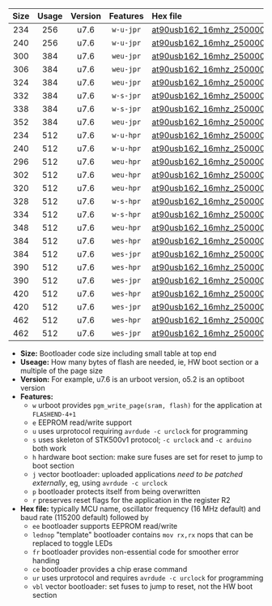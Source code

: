 |Size|Usage|Version|Features|Hex file|
|:-:|:-:|:-:|:-:|:--|
|234|256|u7.6|`w-u-jpr`|[at90usb162_16mhz_250000bps_ur_vbl.hex](https://raw.githubusercontent.com/stefanrueger/urboot/main/at90usb162_16mhz_250000bps_ur_vbl.hex)|
|240|256|u7.6|`w-u-jpr`|[at90usb162_16mhz_250000bps_lednop_ur_vbl.hex](https://raw.githubusercontent.com/stefanrueger/urboot/main/at90usb162_16mhz_250000bps_lednop_ur_vbl.hex)|
|300|384|u7.6|`weu-jpr`|[at90usb162_16mhz_250000bps_ee_ur_vbl.hex](https://raw.githubusercontent.com/stefanrueger/urboot/main/at90usb162_16mhz_250000bps_ee_ur_vbl.hex)|
|306|384|u7.6|`weu-jpr`|[at90usb162_16mhz_250000bps_ee_lednop_ur_vbl.hex](https://raw.githubusercontent.com/stefanrueger/urboot/main/at90usb162_16mhz_250000bps_ee_lednop_ur_vbl.hex)|
|324|384|u7.6|`weu-jpr`|[at90usb162_16mhz_250000bps_ee_lednop_fr_ur_vbl.hex](https://raw.githubusercontent.com/stefanrueger/urboot/main/at90usb162_16mhz_250000bps_ee_lednop_fr_ur_vbl.hex)|
|332|384|u7.6|`w-s-jpr`|[at90usb162_16mhz_250000bps_vbl.hex](https://raw.githubusercontent.com/stefanrueger/urboot/main/at90usb162_16mhz_250000bps_vbl.hex)|
|338|384|u7.6|`w-s-jpr`|[at90usb162_16mhz_250000bps_lednop_vbl.hex](https://raw.githubusercontent.com/stefanrueger/urboot/main/at90usb162_16mhz_250000bps_lednop_vbl.hex)|
|352|384|u7.6|`weu-jpr`|[at90usb162_16mhz_250000bps_ee_lednop_fr_ce_ur_vbl.hex](https://raw.githubusercontent.com/stefanrueger/urboot/main/at90usb162_16mhz_250000bps_ee_lednop_fr_ce_ur_vbl.hex)|
|234|512|u7.6|`w-u-hpr`|[at90usb162_16mhz_250000bps_ur.hex](https://raw.githubusercontent.com/stefanrueger/urboot/main/at90usb162_16mhz_250000bps_ur.hex)|
|240|512|u7.6|`w-u-hpr`|[at90usb162_16mhz_250000bps_lednop_ur.hex](https://raw.githubusercontent.com/stefanrueger/urboot/main/at90usb162_16mhz_250000bps_lednop_ur.hex)|
|296|512|u7.6|`weu-hpr`|[at90usb162_16mhz_250000bps_ee_ur.hex](https://raw.githubusercontent.com/stefanrueger/urboot/main/at90usb162_16mhz_250000bps_ee_ur.hex)|
|302|512|u7.6|`weu-hpr`|[at90usb162_16mhz_250000bps_ee_lednop_ur.hex](https://raw.githubusercontent.com/stefanrueger/urboot/main/at90usb162_16mhz_250000bps_ee_lednop_ur.hex)|
|320|512|u7.6|`weu-hpr`|[at90usb162_16mhz_250000bps_ee_lednop_fr_ur.hex](https://raw.githubusercontent.com/stefanrueger/urboot/main/at90usb162_16mhz_250000bps_ee_lednop_fr_ur.hex)|
|328|512|u7.6|`w-s-hpr`|[at90usb162_16mhz_250000bps.hex](https://raw.githubusercontent.com/stefanrueger/urboot/main/at90usb162_16mhz_250000bps.hex)|
|334|512|u7.6|`w-s-hpr`|[at90usb162_16mhz_250000bps_lednop.hex](https://raw.githubusercontent.com/stefanrueger/urboot/main/at90usb162_16mhz_250000bps_lednop.hex)|
|348|512|u7.6|`weu-hpr`|[at90usb162_16mhz_250000bps_ee_lednop_fr_ce_ur.hex](https://raw.githubusercontent.com/stefanrueger/urboot/main/at90usb162_16mhz_250000bps_ee_lednop_fr_ce_ur.hex)|
|384|512|u7.6|`wes-hpr`|[at90usb162_16mhz_250000bps_ee.hex](https://raw.githubusercontent.com/stefanrueger/urboot/main/at90usb162_16mhz_250000bps_ee.hex)|
|384|512|u7.6|`wes-jpr`|[at90usb162_16mhz_250000bps_ee_vbl.hex](https://raw.githubusercontent.com/stefanrueger/urboot/main/at90usb162_16mhz_250000bps_ee_vbl.hex)|
|390|512|u7.6|`wes-hpr`|[at90usb162_16mhz_250000bps_ee_lednop.hex](https://raw.githubusercontent.com/stefanrueger/urboot/main/at90usb162_16mhz_250000bps_ee_lednop.hex)|
|390|512|u7.6|`wes-jpr`|[at90usb162_16mhz_250000bps_ee_lednop_vbl.hex](https://raw.githubusercontent.com/stefanrueger/urboot/main/at90usb162_16mhz_250000bps_ee_lednop_vbl.hex)|
|420|512|u7.6|`wes-hpr`|[at90usb162_16mhz_250000bps_ee_lednop_fr.hex](https://raw.githubusercontent.com/stefanrueger/urboot/main/at90usb162_16mhz_250000bps_ee_lednop_fr.hex)|
|420|512|u7.6|`wes-jpr`|[at90usb162_16mhz_250000bps_ee_lednop_fr_vbl.hex](https://raw.githubusercontent.com/stefanrueger/urboot/main/at90usb162_16mhz_250000bps_ee_lednop_fr_vbl.hex)|
|462|512|u7.6|`wes-hpr`|[at90usb162_16mhz_250000bps_ee_lednop_fr_ce.hex](https://raw.githubusercontent.com/stefanrueger/urboot/main/at90usb162_16mhz_250000bps_ee_lednop_fr_ce.hex)|
|462|512|u7.6|`wes-jpr`|[at90usb162_16mhz_250000bps_ee_lednop_fr_ce_vbl.hex](https://raw.githubusercontent.com/stefanrueger/urboot/main/at90usb162_16mhz_250000bps_ee_lednop_fr_ce_vbl.hex)|

- **Size:** Bootloader code size including small table at top end
- **Useage:** How many bytes of flash are needed, ie, HW boot section or a multiple of the page size
- **Version:** For example, u7.6 is an urboot version, o5.2 is an optiboot version
- **Features:**
  + `w` urboot provides `pgm_write_page(sram, flash)` for the application at `FLASHEND-4+1`
  + `e` EEPROM read/write support
  + `u` uses urprotocol requiring `avrdude -c urclock` for programming
  + `s` uses skeleton of STK500v1 protocol; `-c urclock` and `-c arduino` both work
  + `h` hardware boot section: make sure fuses are set for reset to jump to boot section
  + `j` vector bootloader: uploaded applications *need to be patched externally*, eg, using `avrdude -c urclock`
  + `p` bootloader protects itself from being overwritten
  + `r` preserves reset flags for the application in the register R2
- **Hex file:** typically MCU name, oscillator frequency (16 MHz default) and baud rate (115200 default) followed by
  + `ee` bootloader supports EEPROM read/write
  + `lednop` "template" bootloader contains `mov rx,rx` nops that can be replaced to toggle LEDs
  + `fr` bootloader provides non-essential code for smoother error handing
  + `ce` bootloader provides a chip erase command
  + `ur` uses urprotocol and requires `avrdude -c urclock` for programming
  + `vbl` vector bootloader: set fuses to jump to reset, not the HW boot section
